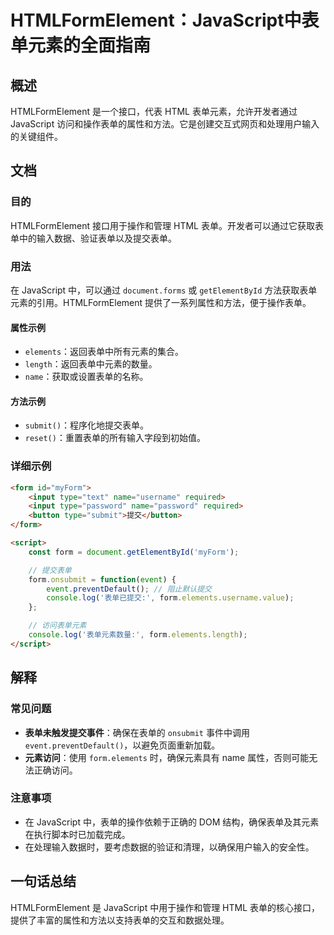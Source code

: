 <!--
Meta Description: # HTMLFormElement：JavaScript中表单元素的全面指南 ## 概述 HTMLFormElement 是一个接口，代表 HTML 表单元素，允许开发者通过 JavaScript 访问和操作表单的属性和方法。它是创建交互式网页和处理用户输入的关键组件。 ## 文档 ### 目的 H...
Meta Keywords: form, htmlformelement, html, javascript, elements
-->

# HTMLFormElement：JavaScript中表单元素的全面指南

## 概述
HTMLFormElement 是一个接口，代表 HTML 表单元素，允许开发者通过 JavaScript 访问和操作表单的属性和方法。它是创建交互式网页和处理用户输入的关键组件。

## 文档
### 目的
HTMLFormElement 接口用于操作和管理 HTML 表单。开发者可以通过它获取表单中的输入数据、验证表单以及提交表单。

### 用法
在 JavaScript 中，可以通过 `document.forms` 或 `getElementById` 方法获取表单元素的引用。HTMLFormElement 提供了一系列属性和方法，便于操作表单。

#### 属性示例
- `elements`：返回表单中所有元素的集合。
- `length`：返回表单中元素的数量。
- `name`：获取或设置表单的名称。

#### 方法示例
- `submit()`：程序化地提交表单。
- `reset()`：重置表单的所有输入字段到初始值。

### 详细示例
```html
<form id="myForm">
    <input type="text" name="username" required>
    <input type="password" name="password" required>
    <button type="submit">提交</button>
</form>

<script>
    const form = document.getElementById('myForm');

    // 提交表单
    form.onsubmit = function(event) {
        event.preventDefault(); // 阻止默认提交
        console.log('表单已提交:', form.elements.username.value);
    };

    // 访问表单元素
    console.log('表单元素数量:', form.elements.length);
</script>
```

## 解释
### 常见问题
- **表单未触发提交事件**：确保在表单的 `onsubmit` 事件中调用 `event.preventDefault()`，以避免页面重新加载。
- **元素访问**：使用 `form.elements` 时，确保元素具有 name 属性，否则可能无法正确访问。

### 注意事项
- 在 JavaScript 中，表单的操作依赖于正确的 DOM 结构，确保表单及其元素在执行脚本时已加载完成。
- 在处理输入数据时，要考虑数据的验证和清理，以确保用户输入的安全性。

## 一句话总结
HTMLFormElement 是 JavaScript 中用于操作和管理 HTML 表单的核心接口，提供了丰富的属性和方法以支持表单的交互和数据处理。